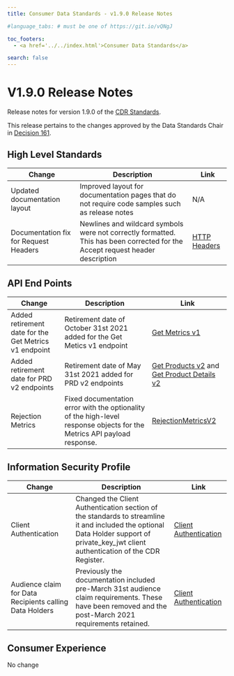 ```yaml
---
title: Consumer Data Standards - v1.9.0 Release Notes

#language_tabs: # must be one of https://git.io/vQNgJ

toc_footers:
  - <a href='../../index.html'>Consumer Data Standards</a>

search: false
---
```


# V1.9.0 Release Notes
Release notes for version 1.9.0 of the [CDR Standards](../../index.html).

This release pertains to the changes approved by the Data Standards Chair in [Decision 161](https://github.com/ConsumerDataStandardsAustralia/standards/issues/161).

## High Level Standards

|Change|Description|Link|
|------|-----------|----|
| Updated documentation layout | Improved layout for documentation pages that do not require code samples such as release notes | N/A |
| Documentation fix for Request Headers | Newlines and wildcard symbols were not correctly formatted. This has been corrected for the Accept request header description | [HTTP Headers](../../#http-headers)

## API End Points

|Change|Description|Link|
|------|-----------|----|
| Added retirement date for the Get Metrics v1 endpoint | Retirement date of October 31st 2021 added for the Get Metics v1 endpoint | [Get Metrics v1](../obsolete/get-metrics-v1.html#get-metrics-v1) |
| Added retirement date for PRD v2 endpoints | Retirement date of May 31st 2021 added for PRD v2 endpoints | [Get Products v2](../obsolete/get-products-v2.html#get-products-v2) and [Get Product Details v2](../obsolete/get-product-detail-v2.html#get-product-detail-v2) |
| Rejection Metrics | Fixed documentation error with the optionality of the high-level response objects for the Metrics API payload response. | [RejectionMetricsV2](../../#tocSrejectionmetricsv2)|

## Information Security Profile
|Change|Description|Link|
|------|-----------|----|
| Client Authentication | Changed the Client Authentication section of the standards to streamline it and included the optional Data Holder support of private_key_jwt client authentication of the CDR Register. | [Client Authentication](../../#client-authentication) |
| Audience claim for Data Recipients calling Data Holders | Previously the documentation included pre-March 31st audience claim requirements. These have been removed and the post-March 2021 requirements retained. | [Client Authentication](../../#client-authentication)|

## Consumer Experience

No change

